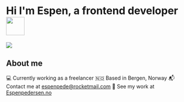 # Hi I'm Espen, a frontend developer <img src="https://media.giphy.com/media/WFZvB7VIXBgiz3oDXE/giphy.gif" width="50">

<a href="https://www.linkedin.com/in/espen-holm-pedersen-0a36a315a/">
  <img src="https://img.shields.io/badge/LinkedIn-blue?logo=linkedin&logoColor=white&style=for-the-badge">
</a>

## About me

💻 Currently working as a freelancer
🇳🇴 Based in Bergen, Norway
📬 Contact me at <a href="mailto:espenpede@rocketmail.com">espenpede@rocketmail.com</a>
🎯 See my work at <a href="https://www.espenpedersen.no">Espenpedersen.no</a>

